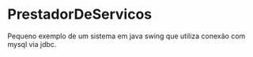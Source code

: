PrestadorDeServicos
===================

Pequeno exemplo de um sistema em java swing que utiliza conexão com mysql via jdbc.